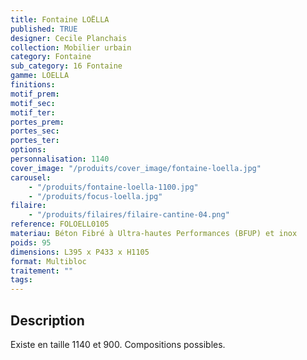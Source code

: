 ```yaml
---
title: Fontaine LOËLLA
published: TRUE
designer: Cecile Planchais
collection: Mobilier urbain
category: Fontaine
sub_category: 16 Fontaine
gamme: LOELLA
finitions:
motif_prem:
motif_sec:
motif_ter:
portes_prem:
portes_sec:
portes_ter:
options:
personnalisation: 1140
cover_image: "/produits/cover_image/fontaine-loella.jpg"
carousel:
    - "/produits/fontaine-loella-1100.jpg"
    - "/produits/focus-loella.jpg"
filaire:
    - "/produits/filaires/filaire-cantine-04.png"
reference: FOLOELL0105
materiau: Béton Fibré à Ultra-hautes Performances (BFUP) et inox
poids: 95
dimensions: L395 x P433 x H1105
format: Multibloc
traitement: ""
tags:
---
```


## Description

Existe en taille 1140 et 900. Compositions possibles.
